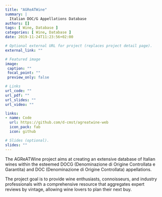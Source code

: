 ```yaml
---
title: "AGReATWine"
summary: |
  Italian DOC/G Appellations Database
authors: []
tags: [ Wine, Database ]
categories: [ Wine, Database ]
date: 2019-11-24T11:23:56+02:00

# Optional external URL for project (replaces project detail page).
external_link: ""

# Featured image
image:
 caption: ""
 focal_point: ""
 preview_only: false

# Links
url_code: ""
url_pdf: ""
url_slides: ""
url_video: ""

links:
- name: Code
  url: https://github.com/d-cmst/agreatwine-web
  icon_pack: fab
  icon: github

# Slides (optional).
slides: ""
---
```


The AGReATWine project aims at creating an extensive database of Italian wines within the esteemed DOCG (Denominazione di Origine Controllata e Garantita) and DOC (Denominazione di Origine Controllata) appellations. 

The project goal is to provide wine enthusiasts, connoisseurs, and industry professionals with a comprehensive resource that aggregates expert reviews by vintage, allowing wine lovers to plan their next buy.
